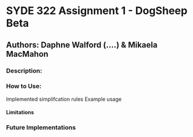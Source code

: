 # SYDE 322 Assignment 1 - DogSheep Beta
## Authors: Daphne Walford (....) & Mikaela MacMahon


### Description:






### How to Use:

Implemented simplifcation rules
Example usage 



#### Limitations





### Future Implementations
